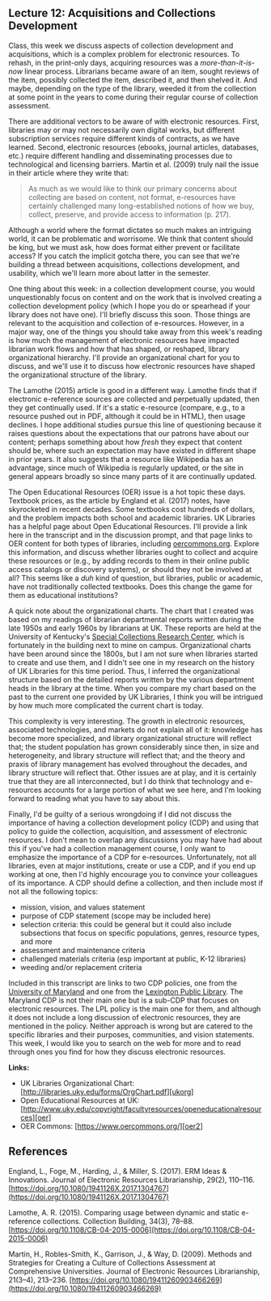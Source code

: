 ## Lecture 12: Acquisitions and Collections Development

Class, this week we discuss aspects of collection development and acquisitions, which is a complex problem for electronic resources. To rehash, in the print-only days, acquiring resources was a *more-than-it-is-now* linear process. Librarians became aware of an item, sought reviews of the item, possibly collected the item, described it, and then shelved it. And maybe, depending on the type of the library, weeded it from the collection at some point in the years to come during their regular course of collection assessment.

There are additional vectors to be aware of with electronic resources. First, libraries may or may not necessarily own digital works, but different subscription services require different kinds of contracts, as we have learned. Second, electronic resources (ebooks, journal articles, databases, etc.) require different handling and disseminating processes due to technological and licensing barriers. Martin et al. (2009) truly nail the issue in their article where they write that:

> As much as we would like to think our primary concerns about collecting are based on content, not format, e-resources have certainly challenged many long-established notions of how we buy, collect, preserve, and provide access to information (p. 217).

Although a world where the format dictates so much makes an intriguing world, it can be problematic and worrisome. We think that content should be king, but we must ask, how does format either prevent or facilitate access? If you catch the implicit gotcha there, you can see that we're building a thread between acquisitions, collections development, and usability, which we'll learn more about latter in the semester.

One thing about this week: in a collection development course, you would unquestionably focus on content and on the work that is involved creating a collection development policy (which I hope you do or spearhead if your library does not have one). I'll briefly discuss this soon. Those things are relevant to the acquisition and collection of e-resources. However, in a major way, one of the things you should take away from this week's reading is how much the management of electronic resources have impacted librarian work flows and how that has shaped, or reshaped, library organizational hierarchy. I'll provide an organizational chart for you to discuss, and we'll use it to discuss how electronic resources have shaped the organizational structure of the library.

The Lamothe (2015) article is good in a different way. Lamothe finds that if electronic e-reference sources are collected and perpetually updated, then they get continually used. If it's a static e-resource (compare, e.g., to a resource pushed out in PDF, although it could be in HTML), then usage declines. I hope additional studies pursue this line of questioning because it raises questions about the expectations that our patrons have about our content; perhaps something about how *fresh* they expect that content should be, where such an expectation may have existed in different shape in prior years. It also suggests that a resource like Wikipedia has an advantage, since much of Wikipedia is regularly updated, or the site in general appears broadly so since many parts of it are continually updated.

The Open Educational Resources (OER) issue is a hot topic these days. Textbook prices, as the article by England et al. (2017) notes, have skyrocketed in recent decades. Some textbooks cost hundreds of dollars, and the problem impacts both school and academic libraries. UK Libraries has a helpful page about Open Educational Resources. I'll provide a link here in the transcript and in the discussion prompt, and that page links to OER content for both types of libraries, including [oercommons.org][oer2]. Explore this information, and discuss whether libraries ought to collect and acquire these resources  or (e.g., by adding records to them in their online public access catalogs or discovery systems), or should they not be involved at all? This seems like a *duh* kind of question, but libraries, public or academic, have not traditionally collected textbooks. Does this change the game for them as educational institutions?

A quick note about the organizational charts. The chart that I created was based on my readings of librarian departmental reports written during the late 1950s and early 1960s by librarians at UK. These reports are held at the University of Kentucky's [Special Collections Research Center][speccoll], which is fortunately in the building next to mine on campus. Organizational charts have been around since the 1800s, but I am not sure when libraries started to create and use them, and I didn't see one in my research on the history of UK Libraries for this time period. Thus, I inferred the organizational structure based on the detailed reports written by the various department heads in the library at the time. When you compare my chart based on the past to the current one provided by UK Libraries, I think you will be intrigued by how much more complicated the current chart is today.

This complexity is very interesting. The growth in electronic resources, associated technologies, and markets do not explain all of it: knowledge has become more specialized, and library organizational structure will reflect that; the student population has grown considerably since then, in size and heterogeneity, and library structure will reflect that; and the theory and praxis of library management has evolved throughout the decades, and library structure will reflect that. Other issues are at play, and it is certainly true that they are all interconnected, but I do think that technology and e-resources accounts for a large portion of what we see here, and I'm looking forward to reading what you have to say about this.

Finally, I'd be guilty of a serious wrongdoing if I did not discuss the importance of having a collection development policy (CDP) and using that policy to guide the collection, acquisition, and assessment of electronic resources. I don't mean to overlap any discussions you may have had about this if you've had a collection management course, I only want to emphasize the importance of a CDP for e-resources. Unfortunately, not all libraries, even at major institutions, create or use a CDP, and if you end up working at one, then I'd highly encourage you to convince your colleagues of its importance. A CDP should define a collection, and then include most if not all the following topics:

* mission, vision, and values statement
* purpose of CDP statement (scope may be included here)
* selection criteria: this could be general but it could also include subsections that focus on specific populations, genres, resource types, and more
* assessment and maintenance criteria
* challenged materials criteria (esp important at public, K-12 libraries)
* weeding and/or replacement criteria

Included in this transcript are links to two CDP policies, one from the [University of Maryland][erpolicy] and one from the [Lexington Public Library][lexpubpolicy]. The Maryland CDP is not their main one but is a sub-CDP that focuses on electronic resources. The LPL policy is the main one for them, and although it does not include a long discussion of electronic resources, they are mentioned in the policy. Neither approach is wrong but are catered to the specific libraries and their purposes, communities, and vision statements. This week, I would like you to search on the web for more and to read through ones you find for how they discuss electronic resources.

**Links:**

* UK Libraries Organizational Chart: [http://libraries.uky.edu/forms/OrgChart.pdf][ukorg]
* Open Educational Resources at UK: [http://www.uky.edu/copyright/facultyresources/openeducationalresources][oer]
* OER Commons: [https://www.oercommons.org/][oer2]

[ukorg]:http://libraries.uky.edu/forms/OrgChart.pdf
[oer]:http://www.uky.edu/copyright/facultyresources/openeducationalresources
[oer2]:https://www.oercommons.org/
[speccoll]:http://libraries.uky.edu/SC
[erpolicy]:https://www.lib.umd.edu/collections/policies/electronic-resources
[lexpubpolicy]:https://www.lexpublib.org/collection-development-policy

## References

England, L., Foge, M., Harding, J., & Miller, S. (2017). ERM Ideas & Innovations. Journal of Electronic Resources Librarianship, 29(2), 110–116. [https://doi.org/10.1080/1941126X.2017.1304767](https://doi.org/10.1080/1941126X.2017.1304767)

Lamothe, A. R. (2015). Comparing usage between dynamic and static e-reference collections. Collection Building, 34(3), 78–88. [https://doi.org/10.1108/CB-04-2015-0006](https://doi.org/10.1108/CB-04-2015-0006)

Martin, H., Robles-Smith, K., Garrison, J., & Way, D. (2009). Methods and Strategies for Creating a Culture of Collections Assessment at Comprehensive Universities. Journal of Electronic Resources Librarianship, 21(3–4), 213–236. [https://doi.org/10.1080/19411260903466269](https://doi.org/10.1080/19411260903466269)
